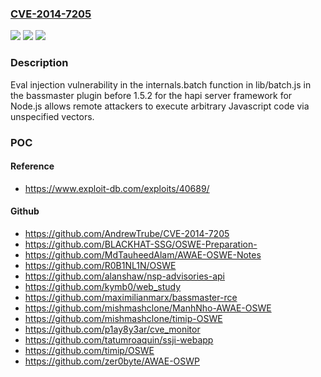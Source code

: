 ### [CVE-2014-7205](https://cve.mitre.org/cgi-bin/cvename.cgi?name=CVE-2014-7205)
![](https://img.shields.io/static/v1?label=Product&message=n%2Fa&color=blue)
![](https://img.shields.io/static/v1?label=Version&message=n%2Fa&color=blue)
![](https://img.shields.io/static/v1?label=Vulnerability&message=n%2Fa&color=brighgreen)

### Description

Eval injection vulnerability in the internals.batch function in lib/batch.js in the bassmaster plugin before 1.5.2 for the hapi server framework for Node.js allows remote attackers to execute arbitrary Javascript code via unspecified vectors.

### POC

#### Reference
- https://www.exploit-db.com/exploits/40689/

#### Github
- https://github.com/AndrewTrube/CVE-2014-7205
- https://github.com/BLACKHAT-SSG/OSWE-Preparation-
- https://github.com/MdTauheedAlam/AWAE-OSWE-Notes
- https://github.com/R0B1NL1N/OSWE
- https://github.com/alanshaw/nsp-advisories-api
- https://github.com/kymb0/web_study
- https://github.com/maximilianmarx/bassmaster-rce
- https://github.com/mishmashclone/ManhNho-AWAE-OSWE
- https://github.com/mishmashclone/timip-OSWE
- https://github.com/p1ay8y3ar/cve_monitor
- https://github.com/tatumroaquin/ssji-webapp
- https://github.com/timip/OSWE
- https://github.com/zer0byte/AWAE-OSWP

